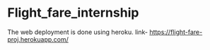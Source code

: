 # Flight_fare_internship

The web deployment is done using heroku.
link- https://flight-fare-proj.herokuapp.com/

